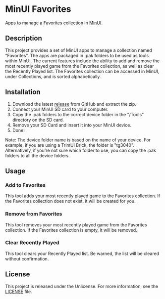 # MinUI Favorites

Apps to manage a Favorites collection in [MinUI](https://github.com/shauninman/MinUI).

## Description

This project provides a set of MinUI apps to manage a collection named "Favorites". The apps are packaged in .pak folders to be used as tools within MinUI. The current features include the ability to add and remove the most recently played game from the Favorites collection, as well as clear the Recently Played list. The Favorites collection can be accessed in MinUI, under Collections, and is sorted alphabetically.

## Installation

1. Download the latest [release](https://github.com/ben16w/minui-favorites/releases) from GitHub and extract the zip.
2. Connect your MinUI SD card to your computer.
3. Copy the .pak folders to the correct device folder in the "/Tools" directory on the SD card.
4. Remove your SD Card and insert it into your MinUI device.
5. Done!

Note: The device folder name is based on the name of your device. For example, if you are using a TrimUI Brick, the folder is "tg3040". Alternatively, if you're not sure which folder to use, you can copy the .pak folders to all the device folders.

## Usage

### Add to Favorites

This tool adds your most recently played game to the Favorites collection. If the Favorites collection does not exist, it will be created for you.

### Remove from Favorites

This tool removes your most recently played game from the Favorites collection. If the Favorites collection is empty, it will be removed.

### Clear Recently Played

This tool clears your Recently Played list. Be warned, the list will be cleared without confirmation.

## License

This project is released under the Unlicense. For more information, see the [LICENSE](LICENSE) file.
